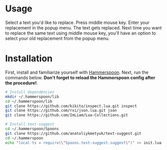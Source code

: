 # Usage
Select a text you'd like to replace. Press middle mouse key. Enter your replacement in the popup menu. The text gets replaced. Next time you want to replace the same text using middle mouse key, you'll have an option to select your old replacement from the popup menu.

# Installation
First, install and familiarize yourself with [Hammerspoon](https://www.hammerspoon.org/). Next, run the commands below. **Don't forget to reload the Hammerspoon config after the procedure!**.

```bash
# Install dependencies
mkdir ~/.hammerspoon/lib
cd ~/.hammerspoon/lib
git clone https://github.com/kikito/inspect.lua.git inspect
git clone https://github.com/rxi/json.lua.git json
git clone https://github.com/ImLiam/Lua-Collections.git

# Install text-suggest
cd ~/.hammerspoon/Spoons
git clone https://github.com/anatoliykmetyuk/text-suggest.git
cd ~/.hammerspoon
echo "local ts = require(\"Spoons.text-suggest.suggest\")" >> init.lua
```
